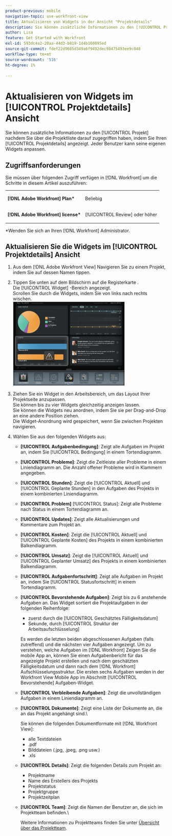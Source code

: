 ```yaml
---
product-previous: mobile
navigation-topic: use-workfront-view
title: Aktualisieren von Widgets in der Ansicht "Projektdetails"
description: Sie können zusätzliche Informationen zu den [!UICONTROL Projekt] nachdem Sie über die Projektliste darauf zugegriffen haben, indem Sie Ihren [!UICONTROL Projektdetails] angezeigt. Jeder Benutzer kann seine eigenen Widgets anpassen.
author: Lisa
feature: Get Started with Workfront
exl-id: 593dc4a2-20aa-44d3-b819-1d4b160095ed
source-git-commit: fdef22d9685d349a6f9492dec98475493ee9c048
workflow-type: tm+mt
source-wordcount: '516'
ht-degree: 1%

---
```


# Aktualisieren von Widgets im [!UICONTROL Projektdetails] Ansicht

Sie können zusätzliche Informationen zu den [!UICONTROL Projekt] nachdem Sie über die Projektliste darauf zugegriffen haben, indem Sie Ihren [!UICONTROL Projektdetails] angezeigt. Jeder Benutzer kann seine eigenen Widgets anpassen.

## Zugriffsanforderungen

Sie müssen über folgenden Zugriff verfügen in [!DNL Workfront] um die Schritte in diesem Artikel auszuführen:

<table style="table-layout:auto"> 
 <col> 
 </col> 
 <col> 
 </col> 
 <tbody> 
  <tr> 
   <td role="rowheader"><strong>[!DNL Adobe Workfront] Plan*</strong></td> 
   <td> <p>Beliebig</p> </td> 
  </tr> 
  <tr> 
   <td role="rowheader"><strong>[!DNL Adobe Workfront] license*</strong></td> 
   <td> <p>[!UICONTROL Review] oder höher</p> </td> 
  </tr> 
 </tbody> 
</table>

&#42;Wenden Sie sich an Ihren [!DNL Workfront] Administrator.

## Aktualisieren Sie die Widgets im [!UICONTROL Projektdetails] Ansicht

1. Aus dem [!DNL Adobe Workfront View] Navigieren Sie zu einem Projekt, indem Sie auf dessen Namen tippen.
1. Tippen Sie unten auf dem Bildschirm auf die Registerkarte .\
   Die [!UICONTROL Widget] -Bereich angezeigt.\
   Scrollen Sie durch die Widgets, indem Sie von links nach rechts wischen.\
   ![](assets/screen-shot-2013-009-11-at-8.25.01-am-350x262.png)

1. Ziehen Sie ein Widget in den Arbeitsbereich, um das Layout Ihrer Projektseite anzupassen.\
   Sie können bis zu vier Widgets gleichzeitig anzeigen lassen.\
   Sie können die Widgets neu anordnen, indem Sie sie per Drag-and-Drop an eine andere Position ziehen.\
   Die Widget-Anordnung wird gespeichert, wenn Sie zwischen Projekten navigieren.

1. Wählen Sie aus den folgenden Widgets aus:

   * **[!UICONTROL Aufgabenbedingung]**: Zeigt alle Aufgaben im Projekt an, indem Sie [!UICONTROL Bedingung] in einem Tortendiagramm.
   * **[!UICONTROL Probleme]**: Zeigt die Zeitleiste aller Probleme in einem Liniendiagramm an. Die Anzahl offener Probleme wird in Klammern angegeben.
   * **[!UICONTROL Stunden]**: Zeigt die [!UICONTROL Aktuell] und [!UICONTROL Geplante Stunden] in den Aufgaben des Projekts in einem kombinierten Liniendiagramm.
   * **[!UICONTROL Problem]** [!UICONTROL Status]: Zeigt alle Probleme nach Status in einem Tortendiagramm an.
   * **[!UICONTROL Updates]**: Zeigt alle Aktualisierungen und Kommentare zum Projekt an.
   * **[!UICONTROL Kosten]**: Zeigt die [!UICONTROL Aktuell] und [!UICONTROL Geplante Kosten] des Projekts in einem kombinierten Balkendiagramm.
   * **[!UICONTROL Umsatz]**: Zeigt die [!UICONTROL Aktuell] und [!UICONTROL Geplanter Umsatz] des Projekts in einem kombinierten Balkendiagramm.
   * **[!UICONTROL Aufgabenfortschritt]**: Zeigt alle Aufgaben im Projekt an, indem Sie [!UICONTROL Statusfortschritt] in einem Tortendiagramm.
   * **[!UICONTROL Bevorstehende Aufgaben]**: Zeigt bis zu 6 anstehende Aufgaben an. Das Widget sortiert die Projektaufgaben in der folgenden Reihenfolge:

      * zuerst durch die [!UICONTROL Geschätztes Fälligkeitsdatum]
      * Sekunde, durch [!UICONTROL Struktur der Arbeitsaufschlüsselung]

      Es werden die letzten beiden abgeschlossenen Aufgaben (falls zutreffend) und die nächsten vier Aufgaben angezeigt. Um zu verstehen, welche Aufgaben im [!DNL Workfront] Zeigen Sie die mobile App an, können Sie einen Aufgabenbericht für das angezeigte Projekt erstellen und nach dem geschätzten Fälligkeitsdatum und dann nach dem [!DNL Workfront] Aufschlüsselungsstruktur. Die ersten sechs Aufgaben werden in der Workfront View Mobile App im Abschnitt [!UICONTROL Bevorstehende] Aufgaben-Widget.

   * **[!UICONTROL Verbleibende Aufgaben]**: Zeigt die unvollständigen Aufgaben in einem Liniendiagramm an.
   * **[!UICONTROL Dokumente]**: Zeigt eine Liste der Dokumente an, die an das Projekt angehängt sind.\

      Sie können die folgenden Dokumentformate mit [!DNL Workfront View]:

      * alle Textdateien
      * .pdf
      * Bilddateien (.jpg, .jpeg, .png usw.)
      * .xls
   * **[!UICONTROL Details]**: Zeigt die folgenden Details zum Projekt an:

      * Projektname
      * Name des Erstellers des Projekts
      * Projektstatus
      * Projektgruppe
      * Projektzeitplan
   * **[!UICONTROL Team]**: Zeigt die Namen der Benutzer an, die sich im Projektteam befinden.\

      Weitere Informationen zu Projektteams finden Sie unter [Übersicht über das Projektteam](../../../manage-work/projects/planning-a-project/project-team-overview.md).
